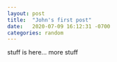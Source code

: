 ```yaml
---
layout: post
title:  "John's first post"
date:   2020-07-09 16:12:31 -0700
categories: random
---
```

stuff is here...
more stuff
